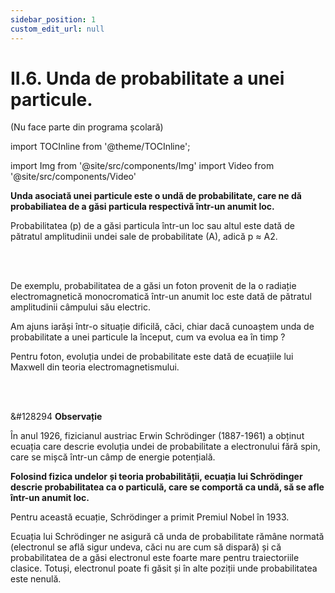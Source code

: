 ```yaml
---
sidebar_position: 1
custom_edit_url: null
---
```


# II.6. Unda de probabilitate a unei particule.

(Nu face parte din programa școlară)


import TOCInline from '@theme/TOCInline';

<TOCInline toc={toc} />



import Img from '@site/src/components/Img'
import Video from '@site/src/components/Video'




<div class="alert alert--primary" role="alert">

**Unda asociată unei particule este o undă de probabilitate, care ne dă probabiliatea de a găsi particula respectivă într-un anumit loc.**


Probabilitatea (p) de a găsi particula într-un loc sau altul este dată de pătratul amplitudinii undei sale de probabilitate (A), adică p ≈ A2. 



</div>



<br></br>


<div class="alert alert--warning" role="alert">

De exemplu, probabilitatea de a găsi un foton provenit de la o radiație electromagnetică monocromatică într-un anumit loc este dată de pătratul amplitudinii câmpului său electric. 


Am ajuns iarăși într-o situație dificilă, căci, chiar dacă cunoaștem unda de probabilitate a unei particule la început, cum va evolua ea în timp ?

Pentru foton, evoluția undei de probabilitate este dată de ecuațiile lui Maxwell din teoria electromagnetismului.



</div>



<br></br>


<div class="alert alert--secondary" role="alert">

&#128294 **Observație**


În anul 1926, fizicianul austriac Erwin Schrödinger (1887-1961) a obținut ecuația care descrie evoluția undei de probabilitate a electronului fără spin, care se mișcă într-un câmp de energie potențială. 


**Folosind fizica undelor și teoria probabilității, ecuația lui Schrödinger descrie probabilitatea ca o particulă, care se comportă ca undă, să se afle într-un anumit loc.** 

Pentru această ecuație, Schrödinger a primit Premiul Nobel în 1933. 


Ecuația lui Schrödinger ne asigură că unda de probabilitate rămâne normată (electronul se află sigur undeva, căci nu are cum să dispară) și că probabilitatea de a găsi electronul este foarte mare pentru traiectoriile clasice. Totuși, electronul poate fi găsit și în alte poziții unde probabilitatea este nenulă.



</div>

